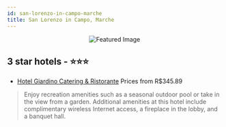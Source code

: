 ```yaml
---
id: san-lorenzo-in-campo-marche
title: San Lorenzo in Campo, Marche
---
```


<center><img src="https://i.travelapi.com/hotels/12000000/11640000/11638400/11638343/a5843ef4_z.jpg" alt="Featured Image" /></center>


##  3 star hotels - ⭐️⭐️⭐️

-    [Hotel Giardino Catering & Ristorante](https://us.hurb.com/hotels/san-lorenzo-in-campo/hotel-giardino-catering-ristorante-JNP-JP560839?cmp=18055) Prices from R$345.89
   > Enjoy recreation amenities such as a seasonal outdoor pool or take in the view from a garden. Additional amenities at this hotel include complimentary wireless Internet access, a fireplace in the lobby, and a banquet hall.
